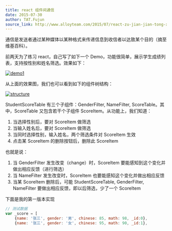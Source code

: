 ```yaml
---
title: react 组件间通信
date: 2015-07-30
author: TAT.Fujun
source_link: http://www.alloyteam.com/2015/07/react-zu-jian-jian-tong-xin/
---
```


<!-- {% raw %} - for jekyll -->

通信是发送者通过某种媒体以某种格式来传递信息到收信者以达致某个目的（摘至维基百科）。

前两天为了练习 react，自己写了如下一个 Demo，功能很简单，展示学生成绩列表，支持按性别和姓名筛选。效果如下：

[![demo1](http://www.alloyteam.com/wp-content/uploads/2015/07/demo1.gif)](http://www.alloyteam.com/wp-content/uploads/2015/07/demo1.gif)

从上面的效果图，我们也可以看到如下的组件树结构：

[![structure](http://www.alloyteam.com/wp-content/uploads/2015/07/structure.png)](http://www.alloyteam.com/wp-content/uploads/2015/07/structure.png)

StudentScoreTable 有三个子组件：GenderFilter, NameFilter, ScoreTable。其中，ScoreTable 又包含若干个子组件 ScoreItem。从功能上，我们知道：

1.  当选择性别后，要对 ScoreItem 做筛选
2.  当输入姓名后，要对 ScoreItem 做筛选
3.  当同时选择性别，输入姓名，两个筛选条件对 ScoreItem 生效
4.  点击某 ScoreItem 的删除按钮后，删除此 ScoreItem

也就是说：

1.  当 GenderFilter 发生改变（change）时，ScoreItem 要能感知到这个变化并做出相应反馈（进行筛选）
2.  当 NameFilter 发生改变时，ScoreItem 也要能感知这个变化并做出相应反馈
3.  当某 ScoreItem 删除后，可能 StudentScoreTable, GenderFilter, NameFilter 要做出相应反馈，即以后筛选，少了一个 ScoreItem

下面是我的第一版本实现

```javascript
// 测试数据
var _score = [
    {name: '张三', gender: '男', chinese: 85, math: 98, _id:0},
    {name: '张三', gender: '女', chinese: 95, math: 90, _id:1},
```


<!-- {% endraw %} - for jekyll -->